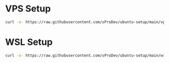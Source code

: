 # VPS Setup

```bash
curl -o- https://raw.githubusercontent.com/sProDev/ubuntu-setup/main/vps.sh | bash
```

# WSL Setup

```bash
curl -o- https://raw.githubusercontent.com/sProDev/ubuntu-setup/main/wsl.sh | bash
```
